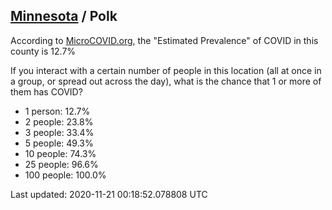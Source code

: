 
## [Minnesota](/united-states/minnesota) / Polk

According to [MicroCOVID.org](http://microcovid.org),
the "Estimated Prevalence" of COVID in this county is 12.7%

If you interact with a certain number of people in this location
(all at once in a group, or spread out across the day), what is the chance that
1 or more of them has COVID?

- 1 person: 12.7%
- 2 people: 23.8%
- 3 people: 33.4%
- 5 people: 49.3%
- 10 people: 74.3%
- 25 people: 96.6%
- 100 people: 100.0%

Last updated: 2020-11-21 00:18:52.078808 UTC
